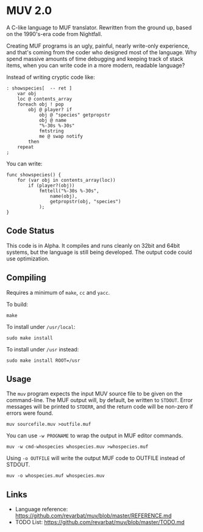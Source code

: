 MUV 2.0
=======

A C-like language to MUF translator.  Rewritten from the ground up, based on the 1990's-era code from Nightfall.

Creating MUF programs is an ugly, painful, nearly write-only experience, and that's coming from the
coder who designed most of the language.  Why spend massive amounts of time debugging and keeping
track of stack items, when you can write code in a more modern, readable language?

Instead of writing cryptic code like:

    : showspecies[  -- ret ]
        var obj
        loc @ contents_array
        foreach obj ! pop
            obj @ player? if
                obj @ "species" getpropstr
                obj @ name
                "%-30s %-30s"
                fmtstring
                me @ swap notify
            then
        repeat 
    ;

You can write:

    func showspecies() {
        for (var obj in contents_array(loc))
            if (player?(obj))
                fmttell("%-30s %-30s",
                    name(obj),
                    getpropstr(obj, "species")
                );
    }


Code Status
-----------

This code is in Alpha.  It compiles and runs cleanly on 32bit and 64bit systems, but the language
is still being developed.  The output code could use optimization.


Compiling
---------
Requires a minimum of `make`, `cc` and `yacc`.

To build:

    make

To install under `/usr/local`:

    sudo make install

To install under `/usr` instead:

    sudo make install ROOT=/usr


Usage
-----

The `muv` program expects the input MUV source file to be given on the command-line.
The MUF output will, by default, be written to `STDOUT`.  Error messages will be
printed to `STDERR`, and the return code will be non-zero if errors were found.

    muv sourcefile.muv >outfile.muf

You can use `-w PROGNAME` to wrap the output in MUF editor commands.

    muv -w cmd-whospecies whospecies.muv >whospecies.muf

Using `-o OUTFILE` will write the output MUF code to OUTFILE instead of STDOUT.

    muv -o whospecies.muf whospecies.muv


Links
-----
- Language reference: <https://github.com/revarbat/muv/blob/master/REFERENCE.md>
- TODO List: <https://github.com/revarbat/muv/blob/master/TODO.md>



